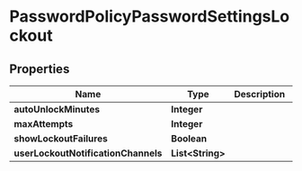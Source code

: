

# PasswordPolicyPasswordSettingsLockout


## Properties

| Name | Type | Description | Notes |
|------------ | ------------- | ------------- | -------------|
|**autoUnlockMinutes** | **Integer** |  |  [optional] |
|**maxAttempts** | **Integer** |  |  [optional] |
|**showLockoutFailures** | **Boolean** |  |  [optional] |
|**userLockoutNotificationChannels** | **List&lt;String&gt;** |  |  [optional] |




